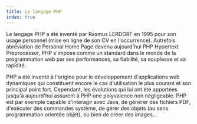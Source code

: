 ```yaml
---
title: Le langage PHP 
index: true
---
```



Le langage PHP a été inventé par Rasmus LERDORF en 1995 pour son usage personnel (mise en ligne de son CV en l'occurrence).
Autrefois abréviation de Personal Home Page devenu aujourd'hui PHP Hypertext Preprocessor, PHP s'impose comme un standard
dans le monde de la programmation web par ses performances, sa fiabilité, sa souplesse et sa rapidité.

PHP a été inventé à l'origine pour le développement d'applications web dynamiques qui constituent encore le cas d'utilisation le
plus courant et son principal point fort. Cependant, les évolutions qui lui ont été apportées jusqu'à aujourd'hui assurent à PHP
une polyvalence non négligeable. PHP est par exemple capable d'interagir avec Java, de générer des fichiers PDF, d'exécuter des
commandes système, de gérer des objets (au sens programmation orientée objet), ou bien de créer des images...